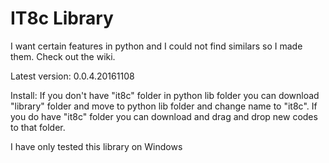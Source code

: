 # IT8c Library
I want certain features in python and I could not find similars so I made them. Check out the wiki.

Latest version: 0.0.4.20161108

Install: If you don't have "it8c" folder in python lib folder you can download "library" folder and move to python lib folder and change name to "it8c". If you do have "it8c" folder you can download and drag and drop new codes to that folder.

I have only tested this library on Windows
